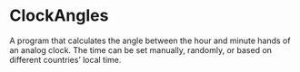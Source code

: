 # ClockAngles
A program that calculates the angle between the hour and minute hands of an analog clock. The time can be set manually, randomly, or based on different countries’ local time.
